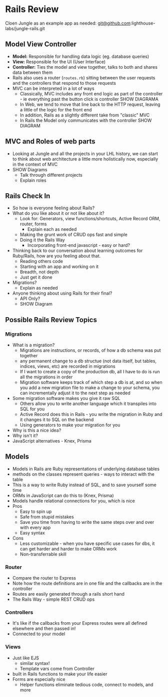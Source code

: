 # Rails Review

Cloen Jungle as an example app as needed: git@github.com:lighthouse-labs/jungle-rails.git

## Model View Controller

- **Model:** Responsible for handling data logic (eg. database queries)
- **View:** Responsible for the UI (User Interface)
- **Controller:** Ties the model and view together, talks to both and shares data between them
- Rails also uses a router (`routes.rb`) sitting between the user requests and the controllers that respond to those requests
- MVC can be interpreted in a lot of ways
  - Classically, MVC includes any front end logic as part of the controller - ie everything past the button click is controller
    SHOW DIAGRAMA
  - In Web, we tend to move that line back to the HTTP request, leaving a little of the logic for the front end
  - In addition, Rails as a slightly different take from "classic" MVC
  - In Rails the Model only communicates with the controller
    SHOW DIAGRAM

## MVC and Roles of web parts

- Looking at Jungle and all the projects in your LHL history, we can start to think about web architecture a little more holistically now, especially in the context of MVC
- SHOW Diagrams
  - Talk through different projects
  - Explain roles

## Rails Check In

- So how is everyone feeling about Rails?
- What do you like about it or not like about it?
  - Look for: Generators, view functions/shortcuts, Active Record ORM, router, forms
    - Explain each as needed
  - Making the grunt work of CRUD ops fast and simple
  - Doing it the Rails Way
    - Incorporating front-end javascript - easy or hard?
- Thinking back to our conversation about learning outcomes for Ruby/Rails, how are you feeling about that.
  - Reading others code
  - Starting with an app and working on it
  - Breadth, not depth
  - Just get it done
- Migrations?
  - Explain as needed
- Anyone thinking about using Rails for their final?
  - API Only?
  - SHOW Diagram

## Possible Rails Review Topics

### Migrations

- What is a migration?
  - Migrations are instructions, or records, of how a db schema was put together
  - any permanent change to a db structue (not data itself, but tables, indices, views, etc) are recorded in migrations
  - If I want to create a copy of the production db, all I have to do is run all the migrations in order
  - Migration software keeps track of which step a db is at, and so when you add a new migration file to make a change to your schema, you can incrementally adjust it to the next step as needed
- Some migration software makes you give it raw SQL
  - Others allow you to write another language which it transpiles into SQL for you
  - Active Record does this in Rails - you write the migration in Ruby and it changes it to SQL on the backend
  - Using generators to make your migration for you
- Why is this a nice idea?
- Why isn't it?
- JavaScript alternatives - Knex, Prisma

## Models

- Models in Rails are Ruby representations of underlying database tables
- methods on the classes represent queries - ways to interact with the table
- This is a way to write Ruby instead of SQL, and to save yourself some time
- ORMs in JavaScript can do this to (Knex, Prisma)
- Models handle relational connections for you, which is nice
- Pros
  - Easy to spin up
  - Safe from stupid mistakes
  - Save you time from having to write the same steps over and over with every app
  - Easy syntax
- Cons
  - Less customizable - when you have specific use cases for dbs, it can get harder and harder to make ORMs work
  - Non-transferrable skill

### Router

- Compare the router to Express
- Note how the route definitions are in one file and the callbacks are in the controller
- Routes are easily generated through a rails short hand
- The Rails Way - simple REST CRUD ops

### Controllers

- It's like if the callbacks from your Express routes were all defined elsewhere and then passed in!
- Connected to your model

### Views

- Just like EJS
  - similar syntax!
  - Template vars come from Controller
- built in Rails functions to make your life easier
- Forms are especially nice
  - Helper functions eliminate tedious code, connect to models, and more
